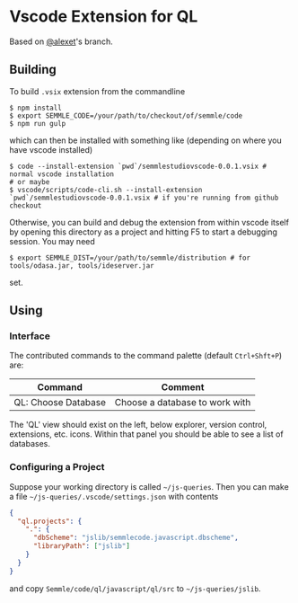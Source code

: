 Vscode Extension for QL
===

Based on [@alexet](https://git.semmle.com/alexet)'s branch.

Building
---
To build `.vsix` extension from the commandline
```shell
$ npm install
$ export SEMMLE_CODE=/your/path/to/checkout/of/semmle/code
$ npm run gulp
```
which can then be installed with something like (depending on where you have vscode installed)
```shell
$ code --install-extension `pwd`/semmlestudiovscode-0.0.1.vsix # normal vscode installation
# or maybe
$ vscode/scripts/code-cli.sh --install-extension `pwd`/semmlestudiovscode-0.0.1.vsix # if you're running from github checkout
```

Otherwise, you can build and debug the extension from within vscode itself by opening this directory as a project
and hitting F5 to start a debugging session. You may need
```
$ export SEMMLE_DIST=/your/path/to/semmle/distribution # for tools/odasa.jar, tools/ideserver.jar
```
set.

Using
---

### Interface

The contributed commands to the command palette (default `Ctrl+Shft+P`) are:

|Command|Comment|
|---|---|
|QL: Choose Database|Choose a database to work with|

The 'QL' view should exist on the left, below explorer, version
control, extensions, etc. icons. Within that panel you should
be able to see a list of databases.

### Configuring a Project

Suppose your working directory is called `~/js-queries`.
Then you can make a file `~/js-queries/.vscode/settings.json` with contents
```json
{
  "ql.projects": {
    ".": {
      "dbScheme": "jslib/semmlecode.javascript.dbscheme",
      "libraryPath": ["jslib"]
    }
  }
}
```
and copy `Semmle/code/ql/javascript/ql/src` to `~/js-queries/jslib`.
